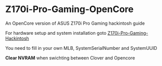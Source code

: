 # Z170i-Pro-Gaming-OpenCore
An OpenCore version of ASUS Z170i Pro Gaming hackintosh guide

For hardware setup and system installation goto [Z170i-Pro-Gaming-Hackintosh](https://github.com/BrushXue/Z170i-Pro-Gaming-Hackintosh)

You need to fill in your own MLB, SystemSerialNumber and SystemUUID

**Clear NVRAM** when swichting between Clover and Opencore
